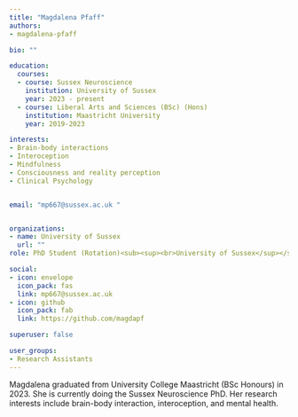 ```yaml
---
title: "Magdalena Pfaff"
authors:
- magdalena-pfaff

bio: ""

education:
  courses:
  - course: Sussex Neuroscience 
    institution: University of Sussex
    year: 2023 - present
  - course: Liberal Arts and Sciences (BSc) (Hons)
    institution: Maastricht University
    year: 2019-2023

interests:
- Brain-body interactions
- Interoception 
- Mindfulness
- Consciousness and reality perception 
- Clinical Psychology 


email: "mp667@sussex.ac.uk "


organizations:
- name: University of Sussex
  url: ""
role: PhD Student (Rotation)<sub><sup><br>University of Sussex</sup></sub>

social:
- icon: envelope
  icon_pack: fas
  link: mp667@sussex.ac.uk 
- icon: github
  icon_pack: fab
  link: https://github.com/magdapf

superuser: false

user_groups:
- Research Assistants
---
```


Magdalena graduated from University College Maastricht (BSc Honours) in 2023. She is currently doing the Sussex Neuroscience PhD. Her research interests include brain-body interaction, interoception, and mental health. 
